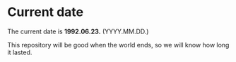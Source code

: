 # Current date

The current date is **1992.06.23.** (YYYY.MM.DD.)

This repository will be good when the world ends, so we will know how long it lasted.